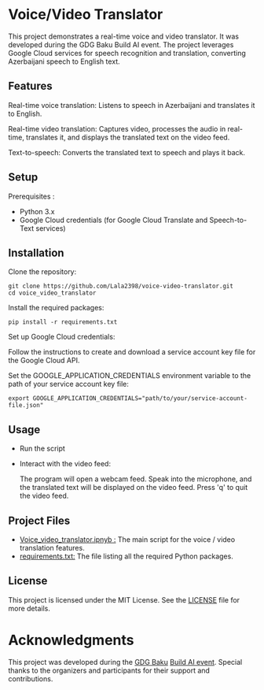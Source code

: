 # Voice/Video Translator

This project demonstrates a real-time voice and video translator. It was developed during the GDG Baku Build AI event. The project leverages Google Cloud services for speech recognition and translation, converting Azerbaijani speech to English text. 
## Features

Real-time voice translation: Listens to speech in Azerbaijani and translates it to English.

Real-time video translation: Captures video, processes the audio in real-time, translates it, and displays the translated text on the video feed.

Text-to-speech: Converts the translated text to speech and plays it back.

## Setup
Prerequisites : 

- Python 3.x
- Google Cloud credentials (for Google Cloud Translate and Speech-to-Text services)

## Installation

Clone the repository:

````
git clone https://github.com/Lala2398/voice-video-translator.git
cd voice_video_translator
````

Install the required packages:

````
pip install -r requirements.txt
````

Set up Google Cloud credentials:

Follow the instructions to create and download a service account key file for the Google Cloud API.

Set the GOOGLE_APPLICATION_CREDENTIALS environment variable to the path of your service account key file:

````
export GOOGLE_APPLICATION_CREDENTIALS="path/to/your/service-account-file.json"
````

## Usage

- Run the script
- Interact with the video feed:

    The program will open a webcam feed.
    Speak into the microphone, and the translated text will be displayed on the video feed.
    Press 'q' to quit the video feed.

## Project Files 
- [Voice_video_translator.ipnyb :](https://github.com/Lala2398/Voice_video_translator/blob/main/Voice_video_translator.ipynb)  The main script for the voice / video translation features.
- [requirements.txt:](https://github.com/Lala2398/Voice_video_translator/blob/main/requirements.txt) The file listing all the required Python packages.

## License

This project is licensed under the MIT License. See the [LICENSE](https://github.com/Lala2398/Voice_video_translator/blob/main/LICENSE) file for more details.


# Acknowledgments

This project was developed during the [GDG Baku](https://gdgbaku.az/) [Build AI event](https://gdg.community.dev/events/details/google-gdg-baku-presents-build-with-ai-real-time-video-translator-tool/). Special thanks to the organizers and participants for their support and contributions.


